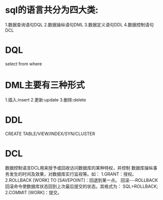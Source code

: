 # sql的语言共分为四大类:
1.数据查询语句DQL
2.数据操纵语句DML
3.数据定义语句DDL
4.数据控制语句DCL

# DQL
select
from
where

# DML主要有三种形式
1.插入:insert
2.更新:update
3.删除:delete

# DDL
CREATE TABLE/VIEW/INDEX/SYN/CLUSTER

# DCL
数据控制语言DCL用来授予或回收访问数据库的某种特权，并控制
数据库操纵事务发生的时间及效果，对数据库实行监视等。如：
1.GRANT：授权。
2.ROLLBACK [WORK] TO [SAVEPOINT]：回退到某一点。
回滚---ROLLBACK
回滚命令使数据库状态回到上次最后提交的状态。其格式为：
SQL>ROLLBACK;
2.COMMIT [WORK]：提交。






